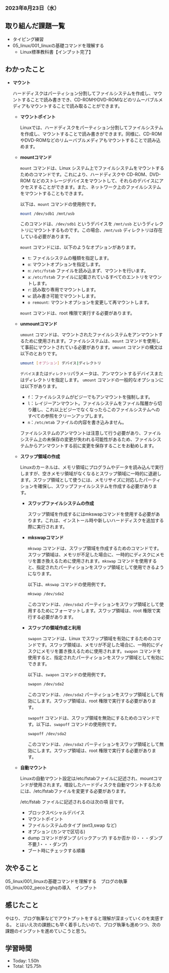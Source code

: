 ### 2023年8月23日（水）

## 取り組んだ課題一覧
- タイピング練習
- 05_linux/001_linuxの基礎コマンドを理解する
  - Linux標準教科書【インプット完了】
## わかったこと
- **マウント**
    
    ハードディスクはパーティション分割してファイルシステムを作成し、マウントすることで読み書きでき、CD-ROMやDVD-ROMなどのリムーバブルメディアもマウントすることで読み取ることができます。
    
    - **マウントポイント**
        
        Linuxでは、ハードディスクをパーティション分割してファイルシステムを作成し、マウントすることで読み書きができます。同様に、CD-ROMやDVD-ROMなどのリムーバブルメディアもマウントすることで読み込めます。
        
    - **mountコマンド**
        
        `mount` コマンドは、Linux システム上でファイルシステムをマウントするためのコマンドです。これにより、ハードディスクや CD-ROM、DVD-ROM などのストレージデバイスをマウントして、それらのデバイスにアクセスすることができます。また、ネットワーク上のファイルシステムをマウントすることもできます。
        
        以下は、`mount` コマンドの使用例です。
        
        ```bash
        mount /dev/sdb1 /mnt/usb
        
        ```
        
        このコマンドは、`/dev/sdb1` というデバイスを `/mnt/usb` というディレクトリにマウントするものです。この場合、`/mnt/usb` ディレクトリは存在している必要があります。
        
        `mount` コマンドには、以下のようなオプションがあります。
        
        - `t`: ファイルシステムの種類を指定します。
        - `o`: マウントオプションを指定します。
        - `n`: `/etc/fstab` ファイルを読み込まず、マウントを行います。
        - `a`: `/etc/fstab` ファイルに記載されているすべてのエントリをマウントします。
        - `r`: 読み取り専用でマウントします。
        - `w`: 読み書き可能でマウントします。
        - `o remount`: マウントオプションを変更して再マウントします。
        
        `mount` コマンドは、root 権限で実行する必要があります。
        
    - **unmountコマンド**
        
        `umount` コマンドは、マウントされたファイルシステムをアンマウントするために使用されます。ファイルシステムは、`mount` コマンドを使用して事前にマウントされている必要があります。`umount` コマンドの構文は以下のとおりです。
        
        ```bash
        umount [オプション] デバイス|ディレクトリ
        ```
        
        `デバイス`または`ディレクトリ`パラメータは、アンマウントするデバイスまたはディレクトリを指定します。 `umount` コマンドの一般的なオプションには以下があります。
        
        - `f`：ファイルシステムがビジーでもアンマウントを強制します。
        - `l`：レイジーアンマウント。ファイルシステムをファイル階層から切り離し、これ以上ビジーでなくなったらこのファイルシステムへのすべての参照をクリーンアップします。
        - `n`：`/etc/mtab` ファイルの内容を書き込みません。
        
        ファイルシステムのアンマウントは注意して行う必要があり、ファイルシステム上の未保存の変更が失われる可能性があるため、ファイルシステムからアンマウントする前に変更を保存することをお勧めします。
        
    - **スワップ領域の作成**
        
        Linuxのカーネルは、メモリ領域にプログラムやデータを読み込んで実行しますが、空きメモリ領域がなくなるとスワップ領域に一時的に退避します。スワップ領域として使うには、メモリサイズに対応したパーティションを確保し、スワップファイルシステムを作成する必要があります。
        
        - **スワップファイルシステムの作成**
            
            スワップ領域を作成するにはmkswapコマンドを使用する必要があります。これは、インストール時や新しいハードディスクを追加する際に実行されます。
            
        - **mkswapコマンド**
            
            `mkswap` コマンドは、スワップ領域を作成するためのコマンドです。スワップ領域は、メモリが不足した場合に、一時的にディスクにメモリを置き換えるために使用されます。`mkswap` コマンドを使用すると、指定されたパーティションをスワップ領域として使用できるようになります。
            
            以下は、`mkswap` コマンドの使用例です。
            
            ```bash
            mkswap /dev/sda2
            ```
            
            このコマンドは、`/dev/sda2` パーティションをスワップ領域として使用するためにフォーマットします。スワップ領域は、root 権限で実行する必要があります。
            
        - **スワップの領域作成と利用**
            
            `swapon` コマンドは、Linux でスワップ領域を有効にするためのコマンドです。スワップ領域は、メモリが不足した場合に、一時的にディスクにメモリを置き換えるために使用されます。`swapon` コマンドを使用すると、指定されたパーティションをスワップ領域として有効にできます。
            
            以下は、`swapon` コマンドの使用例です。
            
            ```bash
            swapon /dev/sda2
            ```
            
            このコマンドは、`/dev/sda2` パーティションをスワップ領域として有効にします。スワップ領域は、root 権限で実行する必要があります。
            
            `swapoff` コマンドは、スワップ領域を無効にするためのコマンドです。以下は、`swapoff` コマンドの使用例です。
            
            ```bash
            swapoff /dev/sda2
            ```
            
            このコマンドは、`/dev/sda2` パーティションをスワップ領域として無効にします。スワップ領域は、root 権限で実行する必要があります。
            
    - **自動マウント**
        
        Linuxの自動マウント設定は/etc/fstabファイルに記述され、mountコマンドが使用されます。増設したハードディスクを自動マウントするためには、/etc/fstabファイルを変更する必要があります。
        
        /etc/fstab ファイルに記述されるのは次の項
        目です。
        
        - ブロックスペシャルデバイス
        - マウントポイント
        - ファイルシステムのタイプ (ext3,swap など)
        - オプション (カンマで区切る)
        - dump コマンドがダンプ (バックアップ) するか否か (0・・・ダンプ不要,1・・・ダンプ)
        - ブート時にチェックする順番
## 次やること
05_linux/001_linuxの基礎コマンドを理解する　ブログの執筆
05_linux/002_pecoとghqの導入　インプット

## 感じたこと
やはり、ブログ執筆などでアウトプットをすると理解が深まっていくのを実感する。
とはいえ次の課題にも早く着手したいので、ブログ執筆も進めつつ、次の課題のインプットを進めていこうと思う。

## 学習時間
- Today: 1.50h
- Total: 125.75h
